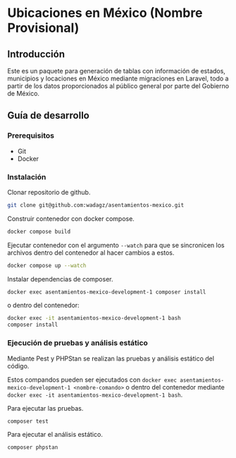 # Ubicaciones en México (Nombre Provisional)

## Introducción

Este es un paquete para generación de tablas con información de estados,
municipios y locaciones en México mediante migraciones en Laravel, todo
a partir de los datos proporcionados al público general por parte del Gobierno
de México.

## Guía de desarrollo

### Prerequisitos
- Git
- Docker

### Instalación
Clonar repositorio de github.
```bash
git clone git@github.com:wadagz/asentamientos-mexico.git
```

Construir contenedor con docker compose.
```bash
docker compose build
```

Ejecutar contenedor con el argumento `--watch` para que se sincronicen los archivos
dentro del contenedor al hacer cambios a estos.
```bash
docker compose up --watch
```

Instalar dependencias de composer.
```bash
docker exec asentamientos-mexico-development-1 composer install
```

o dentro del contenedor:

```bash
docker exec -it asentamientos-mexico-development-1 bash
composer install
```

### Ejecución de pruebas y análisis estático
Mediante Pest y PHPStan se realizan las pruebas y análisis estático del código.

Estos compandos pueden ser ejecutados con `docker exec asentamientos-mexico-development-1 <nombre-comando>` o dentro del contenedor mediante
`docker exec -it asentamientos-mexico-development-1 bash`.

Para ejecutar las pruebas.
```bash
composer test
```

Para ejecutar el análisis estático.
```bash
composer phpstan
```